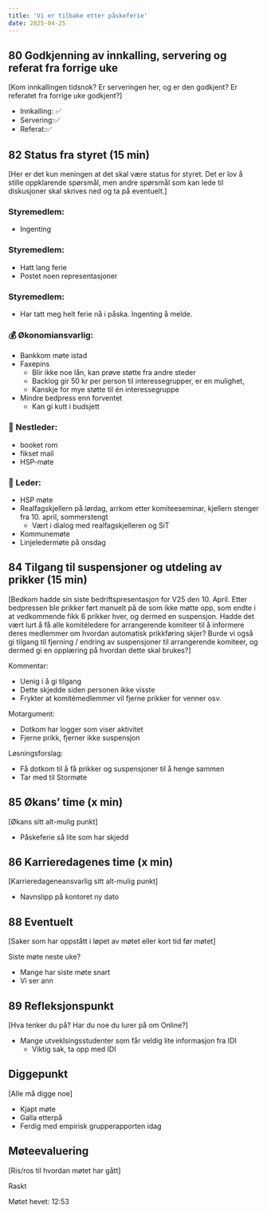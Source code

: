 ```yaml
---
title: 'Vi er tilbake etter påskeferie'
date: 2025-04-25
---
```


## 80 Godkjenning av innkalling, servering og referat fra forrige uke

[Kom innkallingen tidsnok? Er serveringen her, og er den godkjent? Er referatet fra forrige uke godkjent?]

- Innkalling: ✅
- Servering:✅
- Referat:✅

## 82 Status fra styret (15 min)

[Her er det kun meningen at det skal være status for styret. Det er lov å stille oppklarende spørsmål, men andre spørsmål som kan lede til diskusjoner skal skrives ned og ta på eventuelt.]

### **Styremedlem**:
- Ingenting

### **Styremedlem**:
- Hatt lang ferie
- Postet noen representasjoner

### **Styremedlem**:

- Har tatt meg helt ferie nå i påska. Ingenting å melde.

### **💰** Økonomiansvarlig:
- Bankkom møte istad
- Faxepins
    - Blir ikke noe lån, kan prøve støtte fra andre steder
    - Backlog gir 50 kr per person til interessegrupper, er en mulighet, 
    - Kanskje for mye støtte til én interessegruppe
- Mindre bedpress enn forventet
    - Kan gi kutt i budsjett

### 🤠 Nestleder:
- booket rom
- fikset mail
- HSP-møte

### 👲 Leder:
- HSP møte
- Realfagskjellern på lørdag, arrkom etter komiteeseminar, kjellern stenger fra 10. april, sommerstengt
    - Vært i dialog med realfagskjelleren og SiT
- Kommunemøte
- Linjeledermøte på onsdag


## 84 Tilgang til suspensjoner og utdeling av prikker (15 min)

[Bedkom hadde sin siste bedriftspresentasjon for V25 den 10. April. Etter bedpressen ble prikker ført manuelt på de som ikke møtte opp, som endte i at vedkommende fikk 6 prikker hver, og dermed en suspensjon. Hadde det vært lurt å få alle komitéledere for arrangerende komiteer til å informere deres medlemmer om hvordan automatisk prikkføring skjer? Burde vi også gi tilgang til fjerning / endring av suspensjoner til arrangerende komiteer, og dermed gi en opplæring på hvordan dette skal brukes?]

Kommentar:
- Uenig i å gi tilgang
- Dette skjedde siden personen ikke visste
- Frykter at komitémedlemmer vil fjerne prikker for venner osv.

Motargument:
- Dotkom har logger som viser aktivitet
- Fjerne prikk, fjerner ikke suspensjon

Løsningsforslag:
- Få dotkom til å få prikker og suspensjoner til å henge sammen
- Tar med til Stormøte


## 85 Økans’ time (x min)

[Økans sitt alt-mulig punkt]

- Påskeferie så lite som har skjedd

## 86 Karrieredagenes time (x min)

[Karrieredageneansvarlig sitt alt-mulig punkt]

- Navnslipp på kontoret ny dato

## 88 Eventuelt

[Saker som har oppstått i løpet av møtet eller kort tid før møtet]

Siste møte neste uke?
 - Mange har siste møte snart
 - Vi ser ann

## 89 Refleksjonspunkt

[Hva tenker du på? Har du noe du lurer på om Online?]

- Mange utveklsingsstudenter som får veldig lite informasjon fra IDI
    - Viktig sak, ta opp med IDI


## Diggepunkt

[Alle må digge noe]
- Kjapt møte
- Galla etterpå
- Ferdig med empirisk grupperapporten idag

## Møteevaluering

[Ris/ros til hvordan møtet har gått]

Raskt

Møtet hevet: 12:53